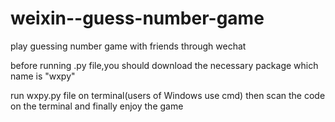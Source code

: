 # weixin--guess-number-game

play guessing number game with friends through wechat

before running .py file,you should download the necessary package which name is "wxpy"

run wxpy.py file on terminal(users of Windows use cmd) then scan the code on the terminal 
and finally enjoy the game

